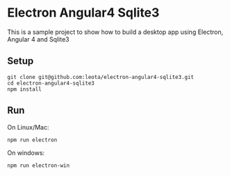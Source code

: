 # Electron Angular4 Sqlite3

This is a sample project to show how to build a desktop app using Electron, Angular 4 and Sqlite3

## Setup
```
git clone git@github.com:leota/electron-angular4-sqlite3.git
cd electron-angular4-sqlite3
npm install
```

## Run

On Linux/Mac:

```
npm run electron
```

On windows:
```
npm run electron-win
```